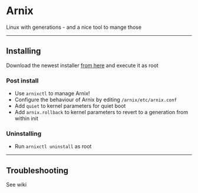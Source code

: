 # Arnix

Linux with generations - and a nice tool to mange those

---

## Installing

Download the newest installer [from here](https://github.com/GermanBread/Arnix/releases/latest) and execute it as root

### Post install

- Use `arnixctl` to manage Arnix!
- Configure the behaviour of Arnix by editing `/arnix/etc/arnix.conf`
- Add `quiet` to kernel parameters for quiet boot
- Add `arnix.rollback` to kernel parameters to revert to a generation from within init

### Uninstalling

- Run `arnixctl uninstall` as root

---

## Troubleshooting

See wiki